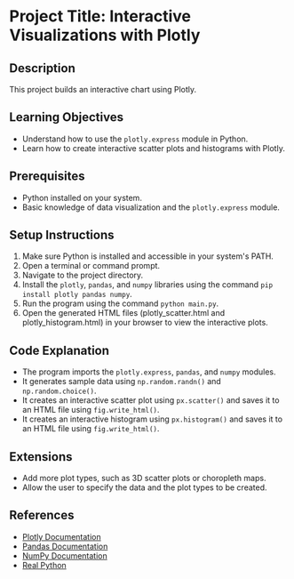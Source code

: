 # Project Title: Interactive Visualizations with Plotly

## Description
This project builds an interactive chart using Plotly.

## Learning Objectives
- Understand how to use the `plotly.express` module in Python.
- Learn how to create interactive scatter plots and histograms with Plotly.

## Prerequisites
- Python installed on your system.
- Basic knowledge of data visualization and the `plotly.express` module.

## Setup Instructions
1.  Make sure Python is installed and accessible in your system's PATH.
2.  Open a terminal or command prompt.
3.  Navigate to the project directory.
4.  Install the `plotly`, `pandas`, and `numpy` libraries using the command `pip install plotly pandas numpy`.
5.  Run the program using the command `python main.py`.
6.  Open the generated HTML files (plotly_scatter.html and plotly_histogram.html) in your browser to view the interactive plots.

## Code Explanation
- The program imports the `plotly.express`, `pandas`, and `numpy` modules.
- It generates sample data using `np.random.randn()` and `np.random.choice()`.
- It creates an interactive scatter plot using `px.scatter()` and saves it to an HTML file using `fig.write_html()`.
- It creates an interactive histogram using `px.histogram()` and saves it to an HTML file using `fig.write_html()`.

## Extensions
- Add more plot types, such as 3D scatter plots or choropleth maps.
- Allow the user to specify the data and the plot types to be created.

## References
- [Plotly Documentation](https://plotly.com/python/)
- [Pandas Documentation](https://pandas.pydata.org/docs/)
- [NumPy Documentation](https://numpy.org/doc/)
- [Real Python](https://realpython.com/)
